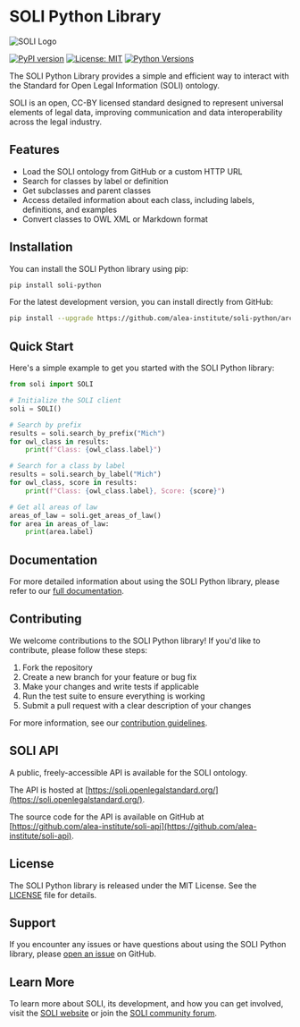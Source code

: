 # SOLI Python Library

![SOLI Logo](https://openlegalstandard.org/assets/images/soli-intro-logo.png)

[![PyPI version](https://badge.fury.io/py/soli-python.svg)](https://badge.fury.io/py/soli-python)
[![License: MIT](https://img.shields.io/badge/License-MIT-yellow.svg)](https://opensource.org/licenses/MIT)
[![Python Versions](https://img.shields.io/pypi/pyversions/soli-python.svg)](https://pypi.org/project/soli-python/)

The SOLI Python Library provides a simple and efficient way to interact with the Standard for Open Legal Information (SOLI) ontology.

SOLI is an open, CC-BY licensed standard designed to represent universal elements of legal data, improving communication and data interoperability across the legal industry.

## Features

- Load the SOLI ontology from GitHub or a custom HTTP URL
- Search for classes by label or definition
- Get subclasses and parent classes
- Access detailed information about each class, including labels, definitions, and examples
- Convert classes to OWL XML or Markdown format

## Installation

You can install the SOLI Python library using pip:

```bash
pip install soli-python
```

For the latest development version, you can install directly from GitHub:

```bash
pip install --upgrade https://github.com/alea-institute/soli-python/archive/refs/heads/main.zip
```

## Quick Start

Here's a simple example to get you started with the SOLI Python library:

```python
from soli import SOLI

# Initialize the SOLI client
soli = SOLI()

# Search by prefix
results = soli.search_by_prefix("Mich")
for owl_class in results:
    print(f"Class: {owl_class.label}")

# Search for a class by label
results = soli.search_by_label("Mich")
for owl_class, score in results:
    print(f"Class: {owl_class.label}, Score: {score}")

# Get all areas of law
areas_of_law = soli.get_areas_of_law()
for area in areas_of_law:
    print(area.label)
```

## Documentation

For more detailed information about using the SOLI Python library, please refer to our [full documentation](https://soli-python.readthedocs.io/).

## Contributing

We welcome contributions to the SOLI Python library! If you'd like to contribute, please follow these steps:

1. Fork the repository
2. Create a new branch for your feature or bug fix
3. Make your changes and write tests if applicable
4. Run the test suite to ensure everything is working
5. Submit a pull request with a clear description of your changes

For more information, see our [contribution guidelines](CONTRIBUTING.md).

## SOLI API
A public, freely-accessible API is available for the SOLI ontology.

The API is hosted at [https://soli.openlegalstandard.org/](https://soli.openlegalstandard.org/).

The source code for the API is available on GitHub at [https://github.com/alea-institute/soli-api](https://github.com/alea-institute/soli-api).


## License

The SOLI Python library is released under the MIT License. See the [LICENSE](LICENSE) file for details.

## Support

If you encounter any issues or have questions about using the SOLI Python library, please [open an issue](https://github.com/alea-institute/soli-python/issues) on GitHub.

## Learn More

To learn more about SOLI, its development, and how you can get involved, visit the [SOLI website](https://openlegalstandard.org/) or join the [SOLI community forum](https://discourse.openlegalstandard.org/).
